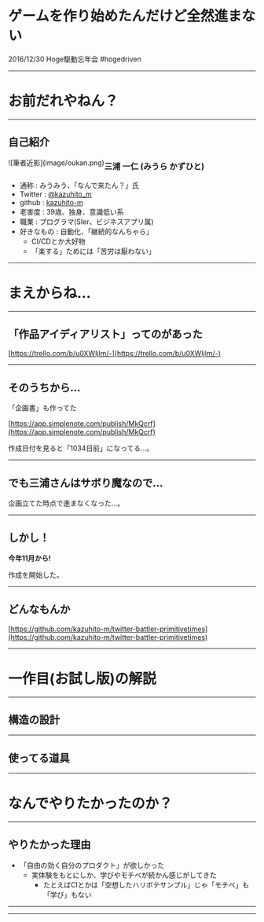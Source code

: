 # ゲームを作り始めたんだけど全然進まない

2016/12/30 Hoge駆動忘年会 #hogedriven

----

# お前だれやねん？

---

## 自己紹介

<style type="text/css">
div.picleft {
   float: left;
}
</style>
<div class="picleft">
![筆者近影](image/oukan.png)
</div>

### 三浦 一仁 (みうら かずひと)

+ 通称 : みうみう、「なんで来たん？」氏
+ Twitter : [@kazuhito_m](https://twitter.com/kazuhito_m)
+ github : [kazuhito-m](https://github.com/kazuhito-m)
+ 老害度 : 39歳、独身、意識低い系
+ 職業 : プログラマ(SIer、ビジネスアプリ属)
+ 好きなもの : 自動化、「継続的なんちゃら」
  + CI/CDとか大好物
  + 「楽する」ためには「苦労は厭わない」
----

# まえからね…

---

## 「作品アイディアリスト」ってのがあった

[https://trello.com/b/u0XWIjlm/-](https://trello.com/b/u0XWIjlm/-)

---

## そのうちから…

「企画書」も作ってた

[https://app.simplenote.com/publish/MkQcrf](https://app.simplenote.com/publish/MkQcrf)

作成日付を見ると「1034日前」になってる…。


---

## でも三浦さんはサボり魔なので…

企画立てた時点で進まなくなった…。

---

## しかし！

__今年11月から!__

作成を開始した。

---

## どんなもんか


[https://github.com/kazuhito-m/twitter-battler-primitivetimes](https://github.com/kazuhito-m/twitter-battler-primitivetimes)

----

# 一作目(お試し版)の解説

---

## 構造の設計

---

## 使ってる道具


----

# なんでやりたかったのか？

---

## やりたかった理由

- 「自由の効く自分のプロダクト」が欲しかった
  - 実体験をもとにしか、学びやモチベが続かん感じがしてきた
    - たとえばCIとかは「空想したハリボテサンプル」じゃ「モチベ」も「学び」もない



----

---
